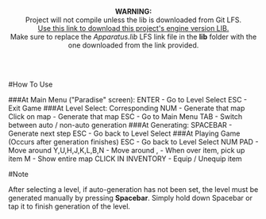 <p align="center">
<b>WARNING:</b><br/> Project will not compile unless the lib is downloaded from Git LFS.<br/>
<a href="https://github.com/ntaylorbishop/Data-Driven-Roguelike/raw/master/lib/Apparatus.lib">Use this link to download this project's engine version LIB.</a>
<br/>
Make sure to replace the <i>Apparatus.lib</i> LFS link file in the <b>lib</b> folder with the one downloaded from the link provided.
</p>
<br/><br/>

#How To Use


###At Main Menu ("Paradise" screen):
	ENTER - Go to Level Select
	ESC - Exit Game
###At Level Select:
	Corresponding NUM - Generate that map
	Click on map - Generate that map
	ESC - Go to Main Menu
	TAB - Switch between auto / non-auto generation
###At Generating:
	SPACEBAR - Generate next step
	ESC - Go back to Level Select
###At Playing Game (Occurs after generation finishes)
	ESC - Go back to Level Select
	NUM PAD - Move around
	Y,U,H,J,K,L,B,N - Move around
	, - When over item, pick up item
	M - Show entire map
	CLICK IN INVENTORY - Equip / Unequip item

#Note

After selecting a level, if auto-generation has not been set, the level must be generated manually by pressing **Spacebar**. Simply hold down Spacebar or tap it to finish generation of the level.
